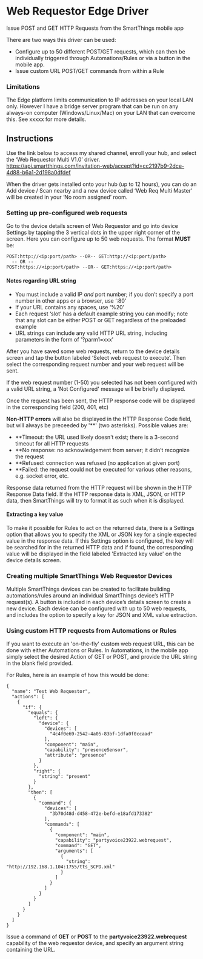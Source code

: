# Web Requestor Edge Driver

Issue POST and GET HTTP Requests from the SmartThings mobile app

There are two ways this driver can be used:

* Configure up to 50 different POST/GET requests, which can then be individually triggered through Automations/Rules or via a button in the mobile app.
* Issue custom URL POST/GET commands from within a Rule

### Limitations

The Edge platform limits communication to IP addresses on your local LAN only.  However I have a bridge server program that can be run on any always-on computer (Windows/Linux/Mac) on your LAN that can overcome this.  See xxxxx for more details.

## Instructions

Use the link below to access my shared channel, enroll your hub, and select the ‘Web Requestor Multi V1.0’ driver.
https://api.smartthings.com/invitation-web/accept?id=cc2197b9-2dce-4d88-b6a1-2d198a0dfdef

When the driver gets installed onto your hub (up to 12 hours), you can do an Add device / Scan nearby and a new device called ‘Web Req Multi Master’ will be created in your ‘No room assigned’ room.

### Setting up pre-configured web requests

Go to the device details screen of Web Requestor and go into device Settings by tapping the 3 vertical dots in the upper right corner of the screen. Here you can configure up to 50 web requests. The format **MUST** be:
```
POST:http://<ip:port/path> --OR-- GET:http://<ip:port/path>
  -- OR --
POST:https://<ip:port/path> --OR-- GET:https://<ip:port/path>
```
#### Notes regarding URL string

* You must include a valid IP *and* port number; if you don’t specify a port number in other apps or a browser, use ‘:80’
* If your URL contains any spaces, use ‘%20’
* Each request ‘slot’ has a default example string you can modify; note that any slot can be either POST or GET regardless of the preloaded example 
* URL strings can include any valid HTTP URL string, including parameters in the form of '?parm1=xxx'

After you have saved some web requests, return to the device details screen and tap the button labeled ‘Select web request to execute’. Then select the corresponding request number and your web request will be sent.

If the web request number (1-50) you selected has not been configured with a valid URL string, a 'Not Configured' message will be briefly displayed.

Once the request has been sent, the HTTP response code will be displayed in the corresponding field (200, 401, etc)

**Non-HTTP errors** will also be displayed in the HTTP Response Code field, but will always be preceeded by '\*\*' (two asterisks).  Possible values are:
- \*\*Timeout: the URL used likely doesn't exist; there is a 3-second timeout for all HTTP requests
- \*\*No response: no acknowledgement from server; it didn’t recognize the request
- \*\*Refused: connection was refused (no application at given port)
- \*\*Failed: the request could not be executed for various other reasons, e.g. socket error, etc.

Response data returned from the HTTP request will be shown in the HTTP Response Data field.  If the HTTP response data is XML, JSON, or HTTP data, then SmartThings will try to format it as such when it is displayed.

#### Extracting a key value

To make it possible for Rules to act on the returned data, there is a Settings option that allows you to specify the XML or JSON key for a single expected value in the response data.  If this Settings option is configured, the key will be searched for in the returned HTTP data and if found, the corresponding value will be displayed in the field labeled 'Extracted key value' on the device details screen.

### Creating multiple SmartThings Web Requestor Devices
Multiple SmartThings devices can be created to facilitate building automations/rules around an individual SmartThings device’s HTTP request(s). A button is included in each device’s details screen to create a new device. Each device can be configured with up to 50 web requests, and includes the option to specify a key for JSON and XML value extraction.

### Using custom HTTP requests from Automations or Rules

If you want to execute an 'on-the-fly' custom web request URL, this can be done with either Automations or Rules.  In Automations, in the mobile app simply select the desired Action of GET or POST, and provide the URL string in the blank field provided.

For Rules, here is an example of how this would be done:
```
{
  "name": "Test Web Requestor",
  "actions": [
    {
      "if": {
        "equals": {
          "left": {
            "device": {
              "devices": [
                "4c4f0e69-2542-4a05-83bf-1dfa0f0ccaad"
              ],
              "component": "main",
              "capability": "presenceSensor",
              "attribute": "presence"
            }
          },
          "right": {
            "string": "present"
          }
        },
        "then": [
          {
            "command": {
              "devices": [
                "3b70d48d-d458-472e-befd-e18afd173382"
              ],
              "commands": [
                {
                  "component": "main",
                  "capability": "partyvoice23922.webrequest",
                  "command": "GET",
                  "arguments": [
                    {
                      "string": "http://192.168.1.104:1755/tts_SCPD.xml"
                    }
                  ]
                }
              ]
            }
          }
        ]
      }
    }
  ]
}
```
Issue a command of **GET** or **POST** to the **partyvoice23922.webrequest** capability of the web requestor device, and specify an argument string containing the URL.
